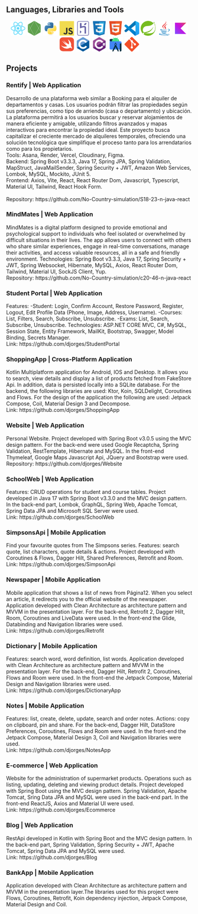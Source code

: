 <h2>Languages, Libraries and Tools</h2>

<div align="center">
  <img src="https://github.com/devicons/devicon/blob/master/icons/react/react-original.svg" title="React" alt="React" width="40" height="40"/>

<img src="https://github.com/devicons/devicon/blob/master/icons/nodejs/nodejs-plain.svg" title="Node.js" alt="Node.js" width="40" height="40"/>

<img src="https://raw.githubusercontent.com/devicons/devicon/1119b9f84c0290e0f0b38982099a2bd027a48bf1/icons/python/python-original.svg" alt="Python" width="40" height="40"/>

<img src="https://github.com/devicons/devicon/blob/master/icons/javascript/javascript-original.svg" title="JavaScript" alt="JavaScript" width="40" height="40"/>
<img src="https://github.com/devicons/devicon/blob/master/icons/heroku/heroku-original.svg" title="Heroku" alt="Heroku" width="40" height="40"/>

<img src="https://github.com/devicons/devicon/blob/master/icons/css3/css3-original.svg" title="CSS3" alt="CSS3" width="40" height="40"/>

<img src="https://github.com/devicons/devicon/blob/master/icons/html5/html5-original.svg" title="HTML5" alt="HTML5" width="40" height="40"/>

<img src="https://github.com/devicons/devicon/blob/master/icons/vscode/vscode-original.svg" title="VSCode" alt="VSCode" width="40" height="40">

<img src="https://github.com/devicons/devicon/blob/master/icons/spring/spring-original.svg" title="Spring" alt="Spring" width="40" height="40"/>

<img src="https://github.com/devicons/devicon/blob/master/icons/java/java-original.svg" title="Java" alt="Java" width="40" height="40"/>

<img src="https://github.com/devicons/devicon/blob/master/icons/kotlin/kotlin-original.svg" title="Kotlin" alt="Kotlin" width="40" height="40"/>

<img src="https://github.com/devicons/devicon/blob/master/icons/swift/swift-original.svg" title="Swift" alt="Swift" width="40" height="40"/>
  <img src="https://github.com/devicons/devicon/blob/master/icons/c/c-original.svg" title="C" alt="C" width="40" height="40"/>

  <img src="https://github.com/devicons/devicon/blob/master/icons/csharp/csharp-original.svg" title="CSharp" alt="CSharp" width="40" height="40"/>

  <img src="https://github.com/devicons/devicon/blob/master/icons/androidstudio/androidstudio-original.svg" title="AndroidStudio" alt="AndroidStudio" width="40" height="40"/>  
  <img src="https://raw.githubusercontent.com/devicons/devicon/1119b9f84c0290e0f0b38982099a2bd027a48bf1/icons/git/git-original.svg" alt="Git" width="40" height="40"/>
</div>

<h2>Projects</h2>
<h3>Rentify | Web Application</h3>
Desarrollo de una plataforma web similar a Booking para el alquiler de departamentos y casas. Los usuarios podrán filtrar las propiedades según sus preferencias, como tipo de arriendo (casa o departamento) y ubicación.
La plataforma permitirá a los usuarios buscar y reservar alojamientos de manera eficiente y amigable, utilizando filtros avanzados y mapas interactivos para encontrar la propiedad ideal.
Este proyecto busca capitalizar el creciente mercado de alquileres temporales, ofreciendo una solución tecnológica que simplifique el proceso tanto para los arrendatarios como para los propietarios.<br>
Tools: Asana, Render, Vercel, Cloudinary, Figma. <br>
Backend: Spring Boot v3.3.3, Java 17, Spring JPA, Spring Validation, MapStruct, JavaMailSender, Spring Security + JWT, Amazon Web Services, Lombok, MySQL, Mockito, JUnit 5. <br>
Frontend: Axios, Vite, React, React Router Dom, Javascript, Typescript, Material UI, Tailwind, React Hook Form. <br>
<br>Repository: https://github.com/No-Country-simulation/S18-23-n-java-react

<h3>MindMates | Web Application</h3>
MindMates is a digital platform designed to provide emotional and psychological support to individuals who feel isolated or overwhelmed by difficult situations in their lives. The app allows users to connect with others who share similar experiences, engage in real-time conversations, manage their activities, and access valuable resources, all in a safe and friendly environment.
Technologies: Spring Boot v3.3.3, Java 17, Spring Security + JWT, Spring Websocket, Hibernate, MySQL, Axios, React Router Dom, Tailwind, Material UI, SockJS Client, Yup.
<br>Repository: https://github.com/No-Country-simulation/c20-46-n-java-react

<h3>Student Portal | Web Application</h3>
Features:
    -Student: Login, Confirm Account, Restore Password, Register, Logout, Edit Profile Data (Phone, Image, Address, Username).
    -Courses: List, Filters, Search, Subscribe, Unsubscribe.
    -Exams: List, Search, Subscribe, Unsubscribe.
Technologies: ASP.NET CORE MVC, C#, MySQL, Session State, Entity Framework, MailKit, Bootstrap, Swagger, Model Binding, Secrets Manager.
<br> Link: https://github.com/djorges/StudentPortal

<h3>ShoppingApp | Cross-Platform Application</h3>
Kotlin Multiplatform application for Android, IOS and Desktop. It allows you to search, view details and display a list of products fetched from FakeStore Api. In addition, data is persisted locally into a SQLite database. For the backend, the following libraries are used: Ktor, Koin, SQLDelight, Coroutines and Flows. For the design of the application the following are used: Jetpack Compose, Coil, Material Design 3 and Decompose.
<br>Link: https://github.com/djorges/ShoppingApp

<h3>Website | Web Application</h3>
Personal Website. Project developed with Spring Boot v3.0.5 using the MVC design pattern. For the back-end were used Google Recaptcha, Spring Validation, RestTemplate, Hibernate and MySQL. In the front-end Thymeleaf, Google Maps Javascript Api, JQuery and Bootstrap were used.
<br>Repository: https://github.com/djorges/Website

<h3>SchoolWeb | Web Application</h3>
Features: CRUD operations for student and course tables. Project developed in Java 17 with Spring Boot v3.3.0 and the MVC design pattern. In the back-end part, Lombok, GraphQL, Spring Web, Apache Tomcat, Spring Data JPA and Microsoft SQL Server were used.
<br>Link: https://github.com/djorges/SchoolWeb
  
<h3>SimpsonsApi | Mobile Application</h3>
Find your favourite quotes from The Simpsons series. Features: search quote, list characters, quote details & actions. Project developed with Coroutines & Flows, Dagger Hilt, Shared Preferences, Retrofit and Room.
<br>Link: https://github.com/djorges/SimpsonApi

<h3>Newspaper | Mobile Application</h3>
Mobile application that shows a list of news from Página12. When you select an article, it redirects you to the official website of the newspaper. Application developed with Clean Architecture as architecture pattern and MVVM in the presentation layer. For the back-end, Retrofit 2, Dagger Hilt, Room, Coroutines and LiveData were used.
In the front-end the Glide, Databinding and Navigation libraries were used.
<br>Link: https://github.com/djorges/Retrofit

<h3>Dictionary | Mobile Application</h3>
Features: search word, word definition, list words. Application developed with Clean Architecture as architecture pattern and MVVM in the presentation layer. For the back-end, Dagger Hilt, Retrofit 2, Coroutines, Flows and Room were used.
In the front-end the Jetpack Compose, Material Design and Navigation libraries were used.
<br>Link: https://github.com/djorges/DictionaryApp

<h3>Notes | Mobile Application</h3>
Features: list, create, delete, update, search and order notes. Actions: copy on clipboard, pin and share. For the back-end, Dagger Hilt, DataStore Preferences, Coroutines, Flows and Room were used.
In the front-end the Jetpack Compose, Material Design 3, Coil and Navigation libraries were used.
<br>Link: https://github.com/djorges/NotesApp

<h3>E-commerce | Web Application</h3>
Website for the administration of supermarket products. Operations such as listing, updating, deleting and viewing product details. Project developed with Spring Boot using the MVC design pattern. Spring Validation, Apache Tomcat, Sring Data JPA and MySQL were used in the back-end part. In the front-end ReactJS, Axios and Material UI were used.
<br>Link: https://github.com/djorges/Ecommerce

<h3>Blog | Web Application</h3>
RestApi developed in Kotlin with Spring Boot and the MVC design pattern. In the back-end part, Spring Validation, Spring Security + JWT, Apache Tomcat, Spring Data JPA and MySQL were used.
<br> Link: https://github.com/djorges/Blog

<h3>BankApp | Mobile Application</h3>
Application developed with Clean Architecture as architecture pattern and MVVM in the presentation layer.The libraries used for this project were Flows, Coroutines, Retrofit, Koin dependency injection, Jetpack Compose, Material Design and Coil.
